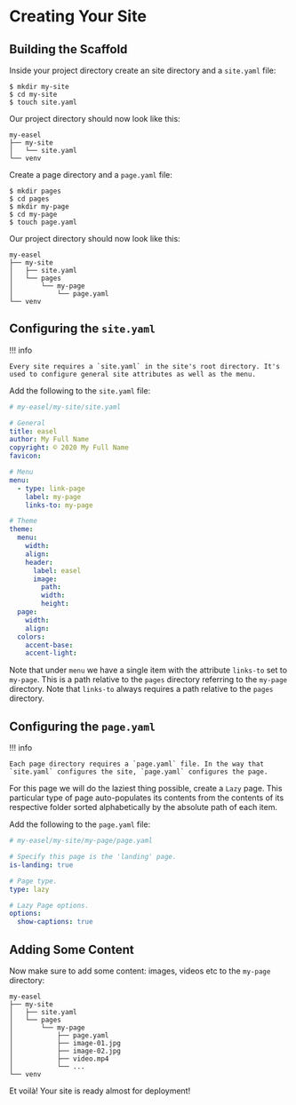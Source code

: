 # Creating Your Site

## Building the Scaffold

Inside your project directory create an site directory and a `site.yaml` file:

``` console
$ mkdir my-site
$ cd my-site
$ touch site.yaml
```

Our project directory should now look like this:

``` plaintext
my-easel
├── my-site
│   └── site.yaml
└── venv
```

Create a page directory and a `page.yaml` file:

``` console
$ mkdir pages
$ cd pages
$ mkdir my-page
$ cd my-page
$ touch page.yaml
```

Our project directory should now look like this:

``` plaintext
my-easel
├── my-site
│   ├── site.yaml
│   └── pages
│       └── my-page
│           └── page.yaml
└── venv
```

## Configuring the `site.yaml`

!!! info

    Every site requires a `site.yaml` in the site's root directory. It's used to configure general site attributes as well as the menu.

Add the following to the `site.yaml` file:

``` yaml
# my-easel/my-site/site.yaml

# General
title: easel
author: My Full Name
copyright: © 2020 My Full Name
favicon:

# Menu
menu:
  - type: link-page
    label: my-page
    links-to: my-page

# Theme
theme:
  menu:
    width:
    align:
    header:
      label: easel
      image:
        path:
        width:
        height:
  page:
    width:
    align:
  colors:
    accent-base:
    accent-light:
```

Note that under `menu` we have a single item with the attribute `links-to` set to `my-page`. This is a path relative to the `pages` directory referring to the `my-page` directory. Note that `links-to` always requires a path relative to the `pages` directory.

## Configuring the `page.yaml`

!!! info

    Each page directory requires a `page.yaml` file. In the way that `site.yaml` configures the site, `page.yaml` configures the page.

For this page we will do the laziest thing possible, create a `Lazy` page. This particular type of page auto-populates its contents from the contents of its respective folder sorted alphabetically by the absolute path of each item.

Add the following to the `page.yaml` file:

``` yaml
# my-easel/my-site/my-page/page.yaml

# Specify this page is the 'landing' page.
is-landing: true

# Page type.
type: lazy

# Lazy Page options.
options:
  show-captions: true
```

## Adding Some Content

Now make sure to add some content: images, videos etc to the `my-page` directory:

``` plaintext
my-easel
├── my-site
│   ├── site.yaml
│   └── pages
│       └── my-page
│           ├── page.yaml
│           ├── image-01.jpg
│           ├── image-02.jpg
│           ├── video.mp4
│           └── ...
└── venv
```

Et voilà! Your site is ready almost for deployment!
